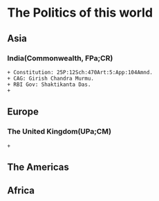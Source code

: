 # The Politics of this world #

## Asia ##

### India(Commonwealth, FPa;CR) ##
    + Constitution: 25P:12Sch:470Art:5:App:104Amnd.
    + CAG: Girish Chandra Murmu.
    + RBI Gov: Shaktikanta Das.
    + 

## Europe ##

### The United Kingdom(UPa;CM) ### 
    + 

## The Americas ##

## Africa ##
                  
